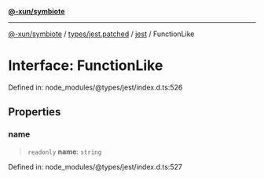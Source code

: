 [**@-xun/symbiote**](../../../../../README.md)

***

[@-xun/symbiote](../../../../../README.md) / [types/jest.patched](../../../README.md) / [jest](../README.md) / FunctionLike

# Interface: FunctionLike

Defined in: node\_modules/@types/jest/index.d.ts:526

## Properties

### name

> `readonly` **name**: `string`

Defined in: node\_modules/@types/jest/index.d.ts:527
